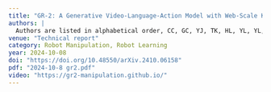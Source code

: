 ```yaml
---
title: "GR-2: A Generative Video-Language-Action Model with Web-Scale Knowledge for Robot Manipulation"
authors: |
  Authors are listed in alphabetical order, CC, GC, YJ, TK, HL, YL, YL, HW, **Jiafeng Xu**, YY, HZ, MZ, *et al.*
venue: "Technical report"
category: Robot Manipulation, Robot Learning
year: 2024-10-08
doi: "https://doi.org/10.48550/arXiv.2410.06158"
pdf: "2024-10-8 gr2.pdf"
video: "https://gr2-manipulation.github.io/"
---
```

